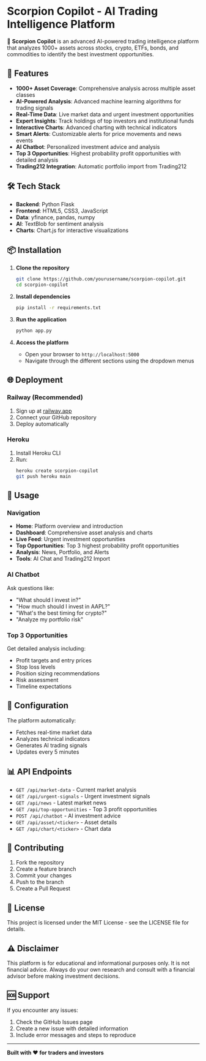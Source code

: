 # Scorpion Copilot - AI Trading Intelligence Platform

🦂 **Scorpion Copilot** is an advanced AI-powered trading intelligence platform that analyzes 1000+ assets across stocks, crypto, ETFs, bonds, and commodities to identify the best investment opportunities.

## 🚀 Features

- **1000+ Asset Coverage**: Comprehensive analysis across multiple asset classes
- **AI-Powered Analysis**: Advanced machine learning algorithms for trading signals
- **Real-Time Data**: Live market data and urgent investment opportunities
- **Expert Insights**: Track holdings of top investors and institutional funds
- **Interactive Charts**: Advanced charting with technical indicators
- **Smart Alerts**: Customizable alerts for price movements and news events
- **AI Chatbot**: Personalized investment advice and analysis
- **Top 3 Opportunities**: Highest probability profit opportunities with detailed analysis
- **Trading212 Integration**: Automatic portfolio import from Trading212

## 🛠️ Tech Stack

- **Backend**: Python Flask
- **Frontend**: HTML5, CSS3, JavaScript
- **Data**: yfinance, pandas, numpy
- **AI**: TextBlob for sentiment analysis
- **Charts**: Chart.js for interactive visualizations

## 📦 Installation

1. **Clone the repository**
   ```bash
   git clone https://github.com/yourusername/scorpion-copilot.git
   cd scorpion-copilot
   ```

2. **Install dependencies**
   ```bash
   pip install -r requirements.txt
   ```

3. **Run the application**
   ```bash
   python app.py
   ```

4. **Access the platform**
   - Open your browser to `http://localhost:5000`
   - Navigate through the different sections using the dropdown menus

## 🌐 Deployment

### Railway (Recommended)
1. Sign up at [railway.app](https://railway.app)
2. Connect your GitHub repository
3. Deploy automatically

### Heroku
1. Install Heroku CLI
2. Run:
   ```bash
   heroku create scorpion-copilot
   git push heroku main
   ```

## 📱 Usage

### Navigation
- **Home**: Platform overview and introduction
- **Dashboard**: Comprehensive asset analysis and charts
- **Live Feed**: Urgent investment opportunities
- **Top Opportunities**: Top 3 highest probability profit opportunities
- **Analysis**: News, Portfolio, and Alerts
- **Tools**: AI Chat and Trading212 Import

### AI Chatbot
Ask questions like:
- "What should I invest in?"
- "How much should I invest in AAPL?"
- "What's the best timing for crypto?"
- "Analyze my portfolio risk"

### Top 3 Opportunities
Get detailed analysis including:
- Profit targets and entry prices
- Stop loss levels
- Position sizing recommendations
- Risk assessment
- Timeline expectations

## 🔧 Configuration

The platform automatically:
- Fetches real-time market data
- Analyzes technical indicators
- Generates AI trading signals
- Updates every 5 minutes

## 📊 API Endpoints

- `GET /api/market-data` - Current market analysis
- `GET /api/urgent-signals` - Urgent investment signals
- `GET /api/news` - Latest market news
- `GET /api/top-opportunities` - Top 3 profit opportunities
- `POST /api/chatbot` - AI investment advice
- `GET /api/asset/<ticker>` - Asset details
- `GET /api/chart/<ticker>` - Chart data

## 🤝 Contributing

1. Fork the repository
2. Create a feature branch
3. Commit your changes
4. Push to the branch
5. Create a Pull Request

## 📄 License

This project is licensed under the MIT License - see the LICENSE file for details.

## ⚠️ Disclaimer

This platform is for educational and informational purposes only. It is not financial advice. Always do your own research and consult with a financial advisor before making investment decisions.

## 🆘 Support

If you encounter any issues:
1. Check the GitHub Issues page
2. Create a new issue with detailed information
3. Include error messages and steps to reproduce

---

**Built with ❤️ for traders and investors**